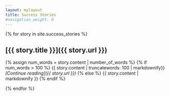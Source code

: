 ```yaml
---
layout: mylayout
title: Success Stories
#navigation_weight: 0
---
```


{% for story in site.success_stories %}

## [{{ story.title }}]({{ story.url }})

{% assign num_words = story.content | number_of_words %}
{% if num_words > 100 %}
{{ story.content | truncatewords: 100 | markdownify}}
_[Continue reading]({{ story.url }})_
{% else %}
{{ story.content | markdownify }}
{% endif %}

{% endfor %}
